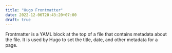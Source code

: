 ```yaml
---
title: "Hugo Frontmatter"
date: 2022-12-06T20:43:20+07:00
draft: true
---
```


Frontmatter is a YAML block at the top of a file that contains metadata about the file. It is used by Hugo to set the title, date, and other metadata for a page.